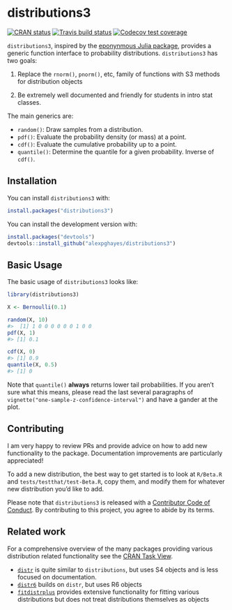 
<!-- README.md is generated from README.Rmd. Please edit that file -->

# distributions3

<!-- badges: start -->

[![CRAN
status](https://www.r-pkg.org/badges/version/distributions3)](https://cran.r-project.org/package=distributions3)
[![Travis build
status](https://travis-ci.org/alexpghayes/distributions3.svg?branch=master)](https://travis-ci.org/alexpghayes/distributions3)
[![Codecov test
coverage](https://codecov.io/gh/alexpghayes/distributions3/branch/master/graph/badge.svg)](https://codecov.io/gh/alexpghayes/distributions3?branch=master)
<!-- badges: end -->

`distributions3`, inspired by the [eponynmous Julia
package](https://github.com/JuliaStats/Distributions.jl), provides a
generic function interface to probability distributions.
`distributions3` has two goals:

1.  Replace the `rnorm()`, `pnorm()`, etc, family of functions with S3
    methods for distribution objects

2.  Be extremely well documented and friendly for students in intro stat
    classes.

The main generics are:

  - `random()`: Draw samples from a distribution.
  - `pdf()`: Evaluate the probability density (or mass) at a point.
  - `cdf()`: Evaluate the cumulative probability up to a point.
  - `quantile()`: Determine the quantile for a given probability.
    Inverse of `cdf()`.

## Installation

You can install `distributions3` with:

``` r
install.packages("distributions3")
```

You can install the development version with:

``` r
install.packages("devtools")
devtools::install_github("alexpghayes/distributions3")
```

## Basic Usage

The basic usage of `distributions3` looks like:

``` r
library(distributions3)

X <- Bernoulli(0.1)

random(X, 10)
#>  [1] 1 0 0 0 0 0 0 1 0 0
pdf(X, 1)
#> [1] 0.1

cdf(X, 0)
#> [1] 0.9
quantile(X, 0.5)
#> [1] 0
```

Note that `quantile()` **always** returns lower tail probabilities. If
you aren’t sure what this means, please read the last several paragraphs
of `vignette("one-sample-z-confidence-interval")` and have a gander at
the plot.

## Contributing

I am very happy to review PRs and provide advice on how to add new
functionality to the package. Documentation improvements are
particularly appreciated\!

To add a new distribution, the best way to get started is to look at
`R/Beta.R` and `tests/testthat/test-Beta.R`, copy them, and modify them
for whatever new distribution you’d like to add.

Please note that `distributions3` is released with a [Contributor Code
of
Conduct](https://alexpghayes.github.io/distributions3/CODE_OF_CONDUCT.html).
By contributing to this project, you agree to abide by its terms.

## Related work

For a comprehensive overview of the many packages providing various
distribution related functionality see the [CRAN Task
View](https://cran.r-project.org/view=Distributions).

  - [`distr`](https://cran.r-project.org/package=distr) is quite similar
    to `distributions`, but uses S4 objects and is less focused on
    documentation.
  - [`distr6`](https://cran.r-project.org/package=distr6) builds on
    `distr`, but uses R6 objects
  - [`fitdistrplus`](https://cran.r-project.org/package=fitdistrplus)
    provides extensive functionality for fitting various distributions
    but does not treat distributions themselves as objects
